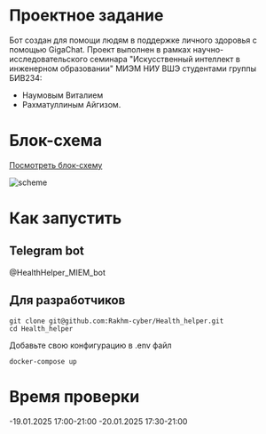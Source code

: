 # Проектное задание
Бот создан для помощи людям в поддержке личного здоровья с помощью GigaChat. Проект выполнен в рамках научно-исследовательского семинара "Искусственный интеллект в инженерном образовании" МИЭМ НИУ ВШЭ студентами группы БИВ234:
- Наумовым Виталием
- Рахматуллиным Айгизом.

# Блок-схема
[Посмотреть блок-схему](https://app.diagrams.net/#G1BvQ6Wy99I2UXjhuDjQRyIksZYEocSR0B#%7B"pageId"%3A"HQK9jq8fUNQI8AnmLcfA"%7D)

![scheme](diagram.png)

# Как запустить
## Telegram bot
@HealthHelper_MIEM_bot

## Для разработчиков
```
git clone git@github.com:Rakhm-cyber/Health_helper.git
cd Health_helper
```
Добавьте свою конфигурацию в .env файл

```
docker-compose up
```
# Время проверки
-19.01.2025 17:00-21:00
-20.01.2025 17:30-21:00




